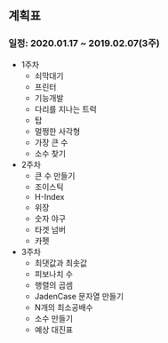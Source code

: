 ## 계획표

### 일정: 2020.01.17 ~ 2019.02.07(3주)

* 1주차
    * 쇠막대기
    * 프린터
    * 기능개발
    * 다리를 지나는 트럭
    * 탑
    * 멀쩡한 사각형
    * 가장 큰 수
    * 소수 찾기
* 2주차
    * 큰 수 만들기
    * 조이스틱
    * H-Index
    * 위장
    * 숫자 야구
    * 타겟 넘버
    * 카펫
* 3주차
    * 최댓값과 최솟값
    * 피보나치 수
    * 행렬의 곱셈
    * JadenCase 문자열 만들기
    * N개의 최소공배수
    * 소수 만들기
    * 예상 대진표